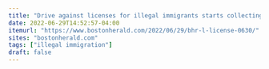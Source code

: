 ```yaml
---
title: "Drive against licenses for illegal immigrants starts collecting signatures"
date: 2022-06-29T14:52:57-04:00
itemurl: "https://www.bostonherald.com/2022/06/29/bhr-l-license-0630/"
sites: "bostonherald.com"
tags: ["illegal immigration"]
draft: false
---
```


